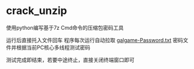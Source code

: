 # crack_unzip
使用python编写基于7z Cmd命令的压缩包密码工具

运行后直接托入文件回车
程序每次运行自动拉取 [galgame-Password.txt](https://github.com/jerryyang-git/compressed_password_book/blob/main/galgame-Password.txt) 密码文件并根据当前PC核心多线程测试密码

测试完成即结束，若要中途终止，直接关闭终端窗口即可